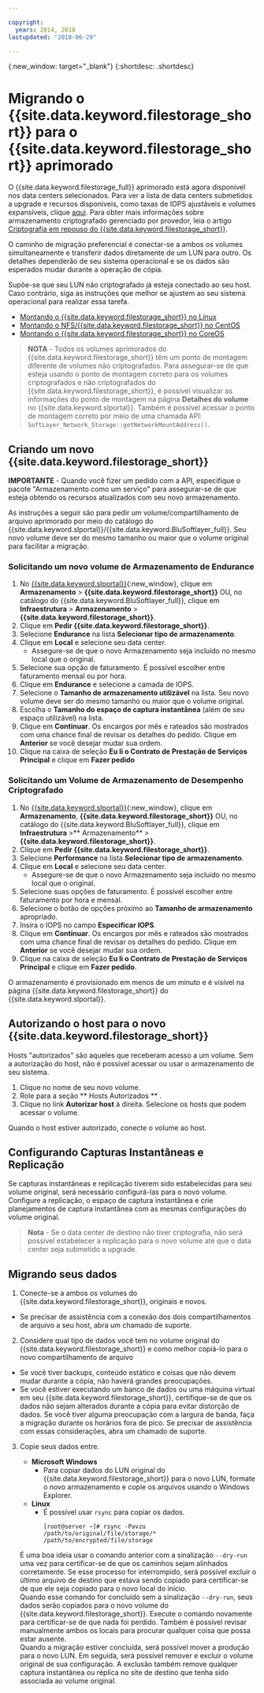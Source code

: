 ```yaml
---

copyright:
  years: 2014, 2018
lastupdated: "2018-06-29"

---
```

{:new_window: target="_blank"}
{:shortdesc: .shortdesc}
 
# Migrando o {{site.data.keyword.filestorage_short}} para o {{site.data.keyword.filestorage_short}} aprimorado

O {{site.data.keyword.filestorage_full}} aprimorado está agora disponível nos data centers selecionados. Para ver a lista de data centers submetidos a upgrade e recursos disponíveis, como taxas de IOPS ajustáveis e volumes expansíveis, clique [aqui](new-ibm-block-and-file-storage-location-and-features.html). Para obter mais informações sobre armazenamento criptografado gerenciado por provedor, leia o artigo [Criptografia em repouso do {{site.data.keyword.filestorage_short}}](block-file-storage-encryption-rest.html).

O caminho de migração preferencial é conectar-se a ambos os volumes simultaneamente e transferir dados diretamente de um LUN para outro. Os detalhes dependerão de seu sistema operacional e se os dados são esperados mudar durante a operação de cópia. 

Supõe-se que seu LUN não criptografado já esteja conectado ao seu host. Caso contrário, siga as instruções que melhor se ajustem ao seu sistema operacional para realizar essa tarefa.

- [Montando o {{site.data.keyword.filestorage_short}} no Linux](accessing-file-storage-linux.html)
- [Montando o NFS/{{site.data.keyword.filestorage_short}} no CentOS](mounting-nsf-file-storage.html)
- [Montando o {{site.data.keyword.filestorage_short}} no CoreOS](mounting-storage-coreos.html)

>**NOTA** - Todos os volumes aprimorados do {{site.data.keyword.filestorage_short}} têm um ponto de montagem diferente de volumes não criptografados. Para assegurar-se de que esteja usando o ponto de montagem correto para os volumes criptografados e não criptografados do {{site.data.keyword.filestorage_short}}, é possível visualizar as informações do ponto de montagem na página **Detalhes do volume** no {{site.data.keyword.slportal}}. Também é possível acessar o ponto de montagem correto por meio de uma chamada API: `SoftLayer_Network_Storage::getNetworkMountAddress()`.


## Criando um novo  {{site.data.keyword.filestorage_short}}

**IMPORTANTE** - Quando você fizer um pedido com a API, especifique o pacote "Armazenamento como um serviço" para assegurar-se de que esteja obtendo os recursos atualizados com seu novo armazenamento.

As instruções a seguir são para pedir um volume/compartilhamento de arquivo aprimorado por meio do catálogo do {{site.data.keyword.slportal}}/{{site.data.keyword.BluSoftlayer_full}}. Seu novo volume deve ser do mesmo tamanho ou maior que o volume original para facilitar a migração.

### Solicitando um novo volume de Armazenamento de Endurance

1. No [{{site.data.keyword.slportal}}](https://control.softlayer.com/){:new_window}, clique em **Armazenamento** > **{{site.data.keyword.filestorage_short}}** OU, no catálogo do {{site.data.keyword.BluSoftlayer_full}}, clique em **Infraestrutura** > **Armazenamento** > **{{site.data.keyword.filestorage_short}}**.
2. Clique em **Pedir {{site.data.keyword.filestorage_short}}**. 
3. Selecione **Endurance** na lista **Selecionar tipo de armazenamento**.
4. Clique em **Local** e selecione seu data center.
   - Assegure-se de que o novo Armazenamento seja incluído no mesmo local que o original.
5. Selecione sua opção de faturamento. É possível escolher entre faturamento mensal ou por hora.
6. Clique em **Endurance** e selecione a camada de IOPS.
6. Selecione o **Tamanho de armazenamento utilizável** na lista. Seu novo volume deve ser do mesmo tamanho ou maior que o volume original.
7. Escolha o **Tamanho do espaço de captura instantânea** (além de seu espaço utilizável) na lista.
8. Clique em **Continuar**. Os encargos por mês e rateados são mostrados com uma chance final de revisar os detalhes do pedido. Clique em **Anterior** se você desejar mudar sua ordem.
9. Clique na caixa de seleção **Eu li o Contrato de Prestação de Serviços Principal** e clique em **Fazer pedido**
 
### Solicitando um Volume de Armazenamento de Desempenho Criptografado

1. No [{{site.data.keyword.slportal}}](https://control.softlayer.com/){:new_window}, clique em **Armazenamento**, **{{site.data.keyword.filestorage_short}}** OU, no catálogo do {{site.data.keyword.BluSoftlayer_full}}, clique em **Infraestrutura** >** Armazenamento** > **{{site.data.keyword.filestorage_short}}**.
2. Clique em **Pedir {{site.data.keyword.filestorage_short}}**. 
3. Selecione **Performance** na lista **Selecionar tipo de armazenamento**.
4. Clique em **Local** e selecione seu data center.
    -  Assegure-se de que o novo Armazenamento seja incluído no mesmo local que o original.
5. Selecione suas opções de faturamento. É possível escolher entre faturamento por hora e mensal.
6. Selecione o botão de opções próximo ao **Tamanho de armazenamento** apropriado.
6. Insira o IOPS no campo **Especificar IOPS**.
7. Clique em **Continuar**. Os encargos por mês e rateados são mostrados com uma chance final de revisar os detalhes do pedido. Clique em **Anterior** se você desejar mudar sua ordem.
8. Clique na caixa de seleção **Eu li o Contrato de Prestação de Serviços Principal** e clique em **Fazer pedido**.

O armazenamento é provisionado em menos de um minuto e é visível na página {{site.data.keyword.filestorage_short}} do {{site.data.keyword.slportal}}.

 
## Autorizando o host para o novo {{site.data.keyword.filestorage_short}}

Hosts "autorizados" são aqueles que receberam acesso a um volume. Sem a autorização do host, não é possível acessar ou usar o armazenamento de seu sistema.

1. Clique no nome de seu novo volume.
2. Role para a seção  ** Hosts Autorizados ** .
3. Clique no link **Autorizar host** à direita. Selecione os hosts que podem acessar o volume.

Quando o host estiver autorizado, conecte o volume ao host.

 
## Configurando Capturas Instantâneas e Replicação

Se capturas instantâneas e replicação tiverem sido estabelecidas para seu volume original, será necessário configurá-las para o novo volume. Configure a replicação, o espaço de captura instantânea e crie planejamentos de captura instantânea com as mesmas configurações do volume original. 

>**Nota** - Se o data center de destino não tiver criptografia, não será possível estabelecer a replicação para o novo volume até que o data center seja submetido a upgrade.

 
## Migrando seus dados

1. Conecte-se a ambos os volumes do {{site.data.keyword.filestorage_short}}, originais e novos. 
  - Se precisar de assistência com a conexão dos dois compartilhamentos de arquivo a seu host, abra um chamado de suporte.

2. Considere qual tipo de dados você tem no volume original do {{site.data.keyword.filestorage_short}} e como melhor copiá-lo para o novo compartilhamento de arquivo 
  - Se você tiver backups, conteúdo estático e coisas que não devem mudar durante a cópia, não haverá grandes preocupações.
  - Se você estiver executando um banco de dados ou uma máquina virtual em seu {{site.data.keyword.filestorage_short}}, certifique-se de que os dados não sejam alterados durante a cópia para evitar distorção de dados. Se você tiver alguma preocupação com a largura de banda, faça a migração durante os horários fora de pico. Se precisar de assistência com essas considerações, abra um chamado de suporte.
 
3. Copie seus dados entre.
   - **Microsoft Windows** 
     - Para copiar dados do LUN original do {{site.data.keyword.filestorage_short}} para o novo LUN, formate o novo armazenamento e copie os arquivos usando o Windows Explorer.
   - **Linux** 
     - É possível usar `rsync` para copiar os dados.
       ```
       [root@server ~]# rsync -Pavzu /path/to/original/file/storage/* /path/to/encrypted/file/storage
       ```
   
   É uma boa ideia usar o comando anterior com a sinalização `--dry-run` uma vez para certificar-se de que os caminhos sejam alinhados corretamente. Se esse processo for interrompido, será possível excluir o último arquivo de destino que estava sendo copiado para certificar-se de que ele seja copiado para o novo local do início.<br/>
   Quando esse comando for concluído sem a sinalização `--dry-run`, seus dados serão copiados para o novo volume do {{site.data.keyword.filestorage_short}}. Execute o comando novamente para certificar-se de que nada foi perdido. Também é possível revisar manualmente ambos os locais para procurar qualquer coisa que possa estar ausente.<br/>
   Quando a migração estiver concluída, será possível mover a produção para o novo LUN. Em seguida, será possível remover e excluir o volume original de sua configuração. A exclusão também remove qualquer captura instantânea ou réplica no site de destino que tenha sido associada ao volume original.
